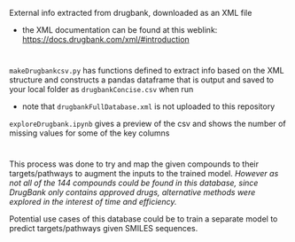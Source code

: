 External info extracted from drugbank, downloaded as an XML file
- the XML documentation can be found at this weblink: https://docs.drugbank.com/xml/#introduction

#

`makeDrugbankcsv.py` has functions defined to extract info based on the XML structure and constructs a pandas dataframe that is output and saved to your local folder as `drugbankConcise.csv` when run
- note that `drugbankFullDatabase.xml` is not uploaded to this repository

`exploreDrugbank.ipynb` gives a preview of the csv and shows the number of missing values for some of the key columns

#

This process was done to try and map the given compounds to their targets/pathways to augment the inputs to the trained model. *However as not all of the 144 compounds could be found in this database, since DrugBank only contains approved drugs, alternative methods were explored in the interest of time and efficiency.*

Potential use cases of this database could be to train a separate model to predict targets/pathways given SMILES sequences.